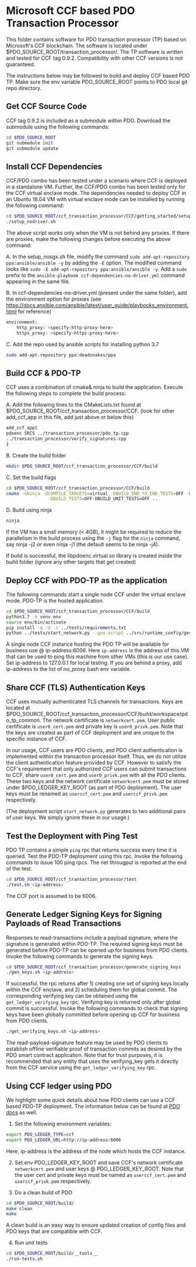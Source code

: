<!---
Licensed under Creative Commons Attribution 4.0 International License
https://creativecommons.org/licenses/by/4.0/
--->

# Microsoft CCF based PDO Transaction Processor

This folder contains software for PDO transaction processor (TP) based on Microsoft's CCF blockchain.
The software is located under $PDO_SOURCE_ROOT/transaction_processor/. The TP software is written and tested for CCF tag 0.9.2. Compatibility with other CCF versions is not guaranteed.

The instructions below may be followed to build and deploy CCF based PDO TP. Make sure the env variable PDO_SOURCE_ROOT
points to PDO local git repo directory.

## Get CCF Source Code

CCF tag 0.9.2 is included as a submodule within PDO. Download the submodule using the following commands:

```bash
cd $PDO_SOURCE_ROOT
git submodule init
git submodule update
```

## Install CCF Dependencies

CCF/PDO combo has been tested under a scenario where CCF is deployed in a standalone VM. Further, the CCF/PDO combo
has been tested only for the CCF virtual enclave mode. The dependencies needed to deploy CCF in an Ubuntu 18.04  VM
with  virtual enclave mode can be installed by running the following command:

```bash
cd $PDO_SOURCE_ROOT/ccf_transaction_processor/CCF/getting_started/setup_vm/
./setup_nodriver.sh
```

The above script works only when the VM is not behind any proxies. If there are proxies, make the following changes
before executing the above command:

A. In the setup_nosgx.sh file, modify the command `sudo add-apt-repository ppa:ansible/ansible -y` by adding the `-E` option. The modified command looks like `sudo -E add-apt-repository ppa:ansible/ansible -y`. Add a `sudo` prefix to the `ansible-playbook ccf-dependencies-no-driver.yml` command appearing in the same file.

B. In ccf-dependencies-no-driver.yml (present under the same folder), add the environment option for proxies
(see https://docs.ansible.com/ansible/latest/user_guide/playbooks_environment.html for reference)

```bash
environment:
    http_proxy: <specify-http-proxy-here>
    https_proxy: <specify-https-proxy-here>
```

C. Add the repo used by ansible scripts for installing python 3.7

```bash
sudo add-apt-repository ppa:deadsnakes/ppa
```

## Build CCF & PDO-TP

CCF uses a combination of cmake& ninja to build the application. Execute the following steps to complete the build process:

A. Add the following lines to the CMakeLists.txt found at $PDO_SOURCE_ROOT/ccf_transaction_processor/CCF.
    (look for other add_ccf_app in this file, add just above or below this)

```bash
add_ccf_app(
pdoenc SRCS ../transaction_processor/pdo_tp.cpp
../transaction_processor/verify_signatures.cpp
)
```

B. Create the build folder

```bash
mkdir $PDO_SOURCE_ROOT/ccf_transaction_processor/CCF/build
```

C. Set the build flags

```bash
cd $PDO_SOURCE_ROOT/ccf_transaction_processor/CCF/build
cmake -GNinja -DCOMPILE_TARGETS=virtual -DBUILD_END_TO_END_TESTS=OFF -DBUILD_SMALLBANK=OFF \
                -DBUILD_TESTS=OFF-DBUILD_UNIT_TESTS=OFF ..
```

D. Build using ninja

```bash
ninja
```

If the VM has a small memory (< 4GB), it might be required to reduce the parallelism in the build process using the `-j` flag for the `ninja` command, say ninja -j2 or even ninja -j1 (the default seems to be ninja -j4).

If build is successful, the libpdoenc.virtual.so library is created inside the build folder (ignore any other targets that get created)

## Deploy CCF with PDO-TP as the application

The following commands start a single node CCF under the virtual enclave mode.  PDO-TP is the hosted application.

```bash
cd $PDO_SOURCE_ROOT/ccf_transaction_processor/CCF/build
python3.7 -m venv env
source env/bin/activate
pip install -q -U -r ../tests/requirements.txt
python ../tests/start_network.py --gov-script ../src/runtime_config/gov.lua  --label pdo_tp -e virtual --package libpdoenc.virtual.so --node <ip-address:6006>
```

A single node CCF instance hosting the PDO TP will be available for business use @ ip-address:6006. Here `ip-address` is the address of this VM that can be used to ping this machine from other VMs (this is our use case). Set ip-address to 127.0.0.1 for local testing. If you are behind a proxy, add ip-address to the list of no_proxy bash env variable.

## Share CCF (TLS) Authentication Keys

CCF uses mutually authenticated TLS channels for transactions. Keys are located at
$PDO_SOURCE_ROOT/ccf_transaction_processor/CCF/build/workspace/pdo_tp_common. The network certificate is `networkcert.pem`. User public certificate is `user0_cert.pem` and private key is `user0_privk.pem`.
Note that the keys are created as part of CCF deployment and are unique to the specific instance of CCF.

In our usage, CCF users are PDO clients, and PDO client authentication is implemented within the transaction processor itself. Thus, we do not utilize the client authentication feature provided by CCF. However to satisfy the CCF's requirement that only authorized CCF users can submit transactions to CCF, share `user0_cert.pem` and `user0_privk.pem` with all the PDO clients. These two keys and the network certificate `networkcert.pem` must be stored under $PDO_LEDGER_KEY_ROOT (as part of PDO deployment). The user keys must be renamed as `userccf_cert.pem` and `userccf_privk.pem` respectively.

(The deployment script `start_network.py` generates to two additional pairs of user keys. We simply ignore these in our usage.)

## Test the Deployment with Ping Test

PDO TP contains a simple `ping` rpc that returns success every time it is queried. Test the PDO-TP deployment using this rpc. Invoke the following commands to issue 100 ping rpcs. The net througput is reported at the end of the test.

```bash
cd $PDO_SOURCE_ROOT/ccf_transaction_processor/test
./test.sh <ip-address>
```

The CCF port is assumed to be 6006.

## Generate Ledger Signing Keys for Signing Payloads of Read Transactions

Responses to read-transactions include a payload signature, where the signature is generated within PDO-TP.
The required signing keys must be generated before PDO-TP can be opened up for business from PDO clients.
Invoke the following commands to generate the signing keys.

```bash
cd $PDO_SOURCE_ROOT/ccf_transaction_processor/generate_signing_keys
./gen_keys.sh <ip-address>
```

If successful, the rpc returns after 1) creating one set of signing keys locally within the CCF enclave, and 2) scheduling them for global commit. The corresponding verifying key can be obtained using the `get_ledger_verifying_key`
rpc. Verifying key is returned only after global commit is successful. Invoke the following commands to
check that signing keys have been globally committed before opening up CCF for business from PDO clients.

```bash
./get_verifying_keys.sh <ip-address>
```

The read-payload-signature feature may be used by PDO clients to establish offline verifiable proof of transaction commits as desired by the PDO smart contract application. Note that for trust purposes, it is recommended that any entity that uses the verifying_key gets it directly from the CCF service using the `get_ledger_verifying_key` rpc.

## Using CCF ledger using PDO

We highlight some quick details about how PDO clients can use a CCF based PDO-TP deployment. The information below can be found at [PDO docs](../docs) as well.

1. Set the following environment variables:

```bash
export PDO_LEDGER_TYPE=ccf
export PDO_LEDGER_URL=http://ip-address:6006
```

Here, ip-address is the address of the node which hosts the CCF instance.

2. Set env PDO_LEDGER_KEY_ROOT and save CCF's network certificate `networkcert.pem` and user keys @ PDO_LEDGER_KEY_ROOT. Note that the user cert and private keys must be named as `userccf_cert.pem` and `userccf_privk.pem` respectively.

3. Do a clean build of PDO

```bash
cd $PDO_SOURCE_ROOT/build/
make clean
make
```
A clean build is an easy way to ensure updated creation of config files and PDO keys that are compatible with CCF.

4. Run unit tests
```bash
cd $PDO_SOURCE_ROOT/build/__tools__
./run-tests.sh
```
